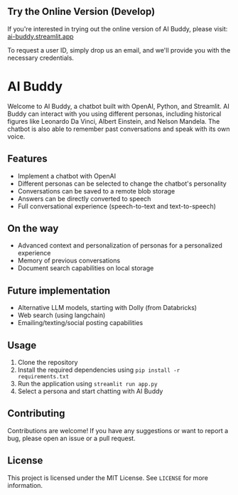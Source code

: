 ## Try the Online Version (Develop)

If you're interested in trying out the online version of AI Buddy, please visit: [ai-buddy.streamlit.app](https://ai-buddy.streamlit.app)

To request a user ID, simply drop us an email, and we'll provide you with the necessary credentials.

# AI Buddy

Welcome to AI Buddy, a chatbot built with OpenAI, Python, and Streamlit. AI Buddy can interact with you using different personas, including historical figures like Leonardo Da Vinci, Albert Einstein, and Nelson Mandela. The chatbot is also able to remember past conversations and speak with its own voice. 

## Features

- Implement a chatbot with OpenAI
- Different personas can be selected to change the chatbot's personality
- Conversations can be saved to a remote blob storage
- Answers can be directly converted to speech
- Full conversational experience (speech-to-text and text-to-speech)

## On the way

- Advanced context and personalization of personas for a personalized experience
- Memory of previous conversations
- Document search capabilities on local storage

## Future implementation

- Alternative LLM models, starting with Dolly (from Databricks)
- Web search (using langchain)
- Emailing/texting/social posting capabilities

## Usage

1. Clone the repository
2. Install the required dependencies using `pip install -r requirements.txt`
3. Run the application using `streamlit run app.py`
4. Select a persona and start chatting with AI Buddy

## Contributing

Contributions are welcome! If you have any suggestions or want to report a bug, please open an issue or a pull request.

## License

This project is licensed under the MIT License. See `LICENSE` for more information.


